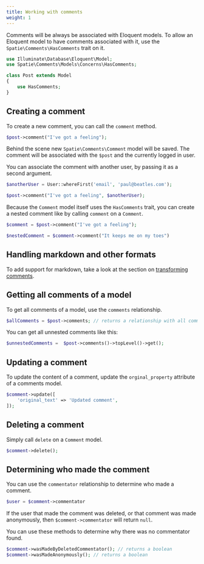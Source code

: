 ```yaml
---
title: Working with comments
weight: 1
---
```


Comments will be always be associated with Eloquent models. To allow an Eloquent model to have comments associated with it, use the `Spatie\Comments\HasComments` trait on it.

```php
use Illuminate\Database\Eloquent\Model;
use Spatie\Comments\Models\Concerns\HasComments;

class Post extends Model
{
    use HasComments;
}
```

## Creating a comment

To create a new comment, you can call the `comment` method.

```php
$post->comment("I've got a feeling");
```

Behind the scene new `Spatie\Comments\Comment` model will be saved. The comment will be associated with the `$post` and the currently logged in user. 

You can associate the comment with another user, by passing it as a second argument.

```php
$anotherUser = User::whereFirst('email', 'paul@beatles.com');

$post->comment("I've got a feeling", $anotherUser);
```

Because the `Comment` model itself uses the `HasComments` trait, you can create a nested comment like by calling `comment` on a `Comment`.

```php
$comment = $post->comment("I've got a feeling");

$nestedComment = $comment->comment("It keeps me on my toes")
```

## Handling markdown and other formats

To add support for markdown, take a look at the section on [transforming comments](https://spatie.be/docs/v1/laravel-comments/basic-usage/tranforming-comments).

## Getting all comments of a model

To get all comments of a model, use the `comments` relationship.

```php
$allComments = $post->comments; // returns a relationship with all comments
```

You can get all unnested comments like this:

```php
$unnestedComments =  $post->comments()->topLevel()->get();
```

## Updating a comment

To update the content of a comment, update the `orginal_property` attribute of a comments model.

```php
$comment->update([
    'original_text' => 'Updated comment',
]);
```

## Deleting a comment

Simply call `delete` on a `Comment` model.

```php
$comment->delete();
```

## Determining who made the comment

You can use the `commentator` relationship to determine who made a comment.

```php
$user = $comment->commentator
```

If the user that made the comment was deleted, or that comment was made anonymously, then `$comment->commentator` will return `null`. 

You can use these methods to determine why there was no commentator found.

```php
$comment->wasMadeByDeletedCommentator(); // returns a boolean
$comment->wasMadeAnonymously(); // returns a boolean
```
